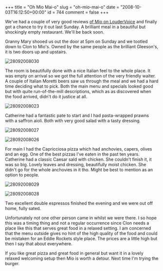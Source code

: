 +++
title = "Oh Mio Mai-o"
slug = "oh-mio-mai-o"
date = "2008-10-03T16:12:50+00:00"
id = 744
comment = false
+++

We've had a couple of very good reviews [of Mio on LouderVoice](http://www.loudervoice.com/search?q=mio) and finally got a chance to try it out last Sunday. A brilliant meal in a beautiful but shockingly empty restaurant. We'll be back soon.

Granny Mary shooed us out the door at 5pm on Sunday and we tootled down to Clon to Mio's. Owned by the same people as the brilliant Gleeson's, it is two doors up and upstairs.

![28092008030](/images/2008/10/EB570D4F18124E95BABEB37E4D39894E-500.jpg) 

The room is beautifully done with a nice Italian feel to the whole place. It was empty on arrival so we got the full attention of the very friendly waiter. A couple of Italian Moretti beers saw us through the meal and we had a hard time deciding what to pick. Both the main menu and specials looked good but with quite run-of-the-mill descriptions, which as as discovered when the food arrived, didn't do it justice at all.

![28092008023](/images/2008/10/84039C701CCF4746B9373A5B3AECADAB-500.jpg)

Catherine had a fantastic pate to start and I had pasta-wrapped prawns with a saffron aioli. Both with very good salad with a tasty dressing.

![28092008027](/images/2008/10/BAFD63601933439FA947503BA16456D8-500.jpg)

![28092008026](/images/2008/10/8EA9D37EBD2A44EAB252E1877738A460-500.jpg)

For main I had the Capricciosa pizza which had anchovies, capers, olives and an egg. One of the best pizzas I've eaten in the past ten years. Catherine had a classic Caesar sald with chicken. She couldn't finish it, it was so big. Lovely leaves and dressing, beautifully moist chicken. She didn't go for the whole anchovies in it tho. Might be best to mention as an option to people.

![28092008029](/images/2008/10/6980384D366F448DB6302131A9A443A5-500.jpg)

![28092008028](/images/2008/10/59BC549D3C2748F4BFA9C74AB74B7CE1-500.jpg)

Two excellent double espressos finished the evening and we were out off home, fully sated.

Unfortunately not one other person came in whilst we were there. I so hope this was a timing thing and not a regular occurrence since Clon needs a place like this that serves great food in a relaxed setting. I am concerned that the menu outside gives no hint of the high quality of the food and could be mistaken for an Eddie Rockets style place. The prices are a little high but then I say that about everywhere.

If you like great pizza and great food in general but want it in a lovely relaxed welcoming setup then Mio is worth a detour. Next time I'm trying the burger.
